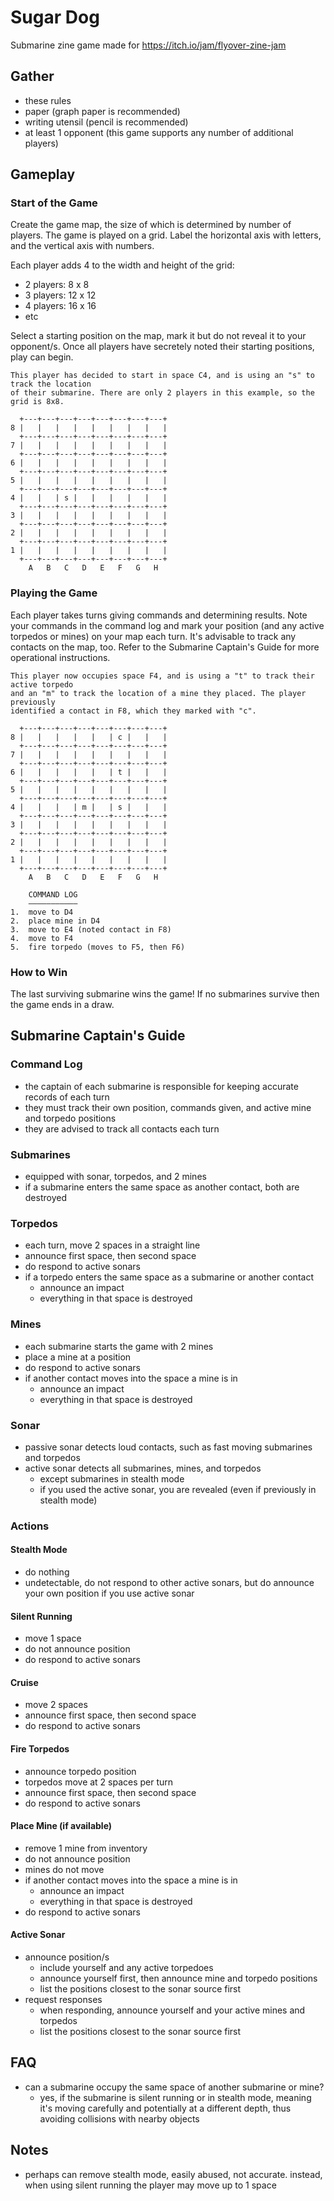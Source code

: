 # Sugar Dog
Submarine zine game made for https://itch.io/jam/flyover-zine-jam

## Gather

- these rules
- paper (graph paper is recommended)
- writing utensil (pencil is recommended)
- at least 1 opponent (this game supports any number of additional players)

## Gameplay

### Start of the Game

Create the game map, the size of which is determined by number of players. The game is played on a grid. Label the horizontal axis with letters, and the vertical axis with numbers.

Each player adds 4 to the width and height of the grid:
- 2 players: 8 x 8
- 3 players: 12 x 12
- 4 players: 16 x 16
- etc

Select a starting position on the map, mark it but do not reveal it to your opponent/s. Once all players have secretely noted their starting positions, play can begin.

```
This player has decided to start in space C4, and is using an "s" to track the location
of their submarine. There are only 2 players in this example, so the grid is 8x8.

  +---+---+---+---+---+---+---+---+
8 |   |   |   |   |   |   |   |   |
  +---+---+---+---+---+---+---+---+
7 |   |   |   |   |   |   |   |   |
  +---+---+---+---+---+---+---+---+
6 |   |   |   |   |   |   |   |   |
  +---+---+---+---+---+---+---+---+
5 |   |   |   |   |   |   |   |   |
  +---+---+---+---+---+---+---+---+
4 |   |   | s |   |   |   |   |   |
  +---+---+---+---+---+---+---+---+
3 |   |   |   |   |   |   |   |   |
  +---+---+---+---+---+---+---+---+
2 |   |   |   |   |   |   |   |   |
  +---+---+---+---+---+---+---+---+
1 |   |   |   |   |   |   |   |   |
  +---+---+---+---+---+---+---+---+
    A   B   C   D   E   F   G   H
```

### Playing the Game

Each player takes turns giving commands and determining results. Note your commands in the command log and mark your position (and any active torpedos or mines) on your map each turn. It's advisable to track any contacts on the map, too. Refer to the Submarine Captain's Guide for more operational instructions.

```
This player now occupies space F4, and is using a "t" to track their active torpedo
and an "m" to track the location of a mine they placed. The player previously
identified a contact in F8, which they marked with "c".

  +---+---+---+---+---+---+---+---+
8 |   |   |   |   |   | c |   |   |
  +---+---+---+---+---+---+---+---+
7 |   |   |   |   |   |   |   |   |
  +---+---+---+---+---+---+---+---+
6 |   |   |   |   |   | t |   |   |
  +---+---+---+---+---+---+---+---+
5 |   |   |   |   |   |   |   |   |
  +---+---+---+---+---+---+---+---+
4 |   |   |   | m |   | s |   |   |
  +---+---+---+---+---+---+---+---+
3 |   |   |   |   |   |   |   |   |
  +---+---+---+---+---+---+---+---+
2 |   |   |   |   |   |   |   |   |
  +---+---+---+---+---+---+---+---+
1 |   |   |   |   |   |   |   |   |
  +---+---+---+---+---+---+---+---+
    A   B   C   D   E   F   G   H

    COMMAND LOG
    –––––––––––
1.  move to D4
2.  place mine in D4
3.  move to E4 (noted contact in F8)
4.  move to F4
5.  fire torpedo (moves to F5, then F6)
```

### How to Win

The last surviving submarine wins the game! If no submarines survive then the game ends in a draw.

## Submarine Captain's Guide

### Command Log

- the captain of each submarine is responsible for keeping accurate records of each turn
- they must track their own position, commands given, and active mine and torpedo positions
- they are advised to track all contacts each turn

### Submarines

- equipped with sonar, torpedos, and 2 mines
- if a submarine enters the same space as another contact, both are destroyed

### Torpedos

- each turn, move 2 spaces in a straight line
- announce first space, then second space
- do respond to active sonars
- if a torpedo enters the same space as a submarine or another contact
  - announce an impact
  - everything in that space is destroyed

### Mines

- each submarine starts the game with 2 mines
- place a mine at a position
- do respond to active sonars
- if another contact moves into the space a mine is in
  - announce an impact
  - everything in that space is destroyed

### Sonar

- passive sonar detects loud contacts, such as fast moving submarines and torpedos
- active sonar detects all submarines, mines, and torpedos
  - except submarines in stealth mode
  - if you used the active sonar, you are revealed (even if previously in stealth mode)

### Actions

#### Stealth Mode

- do nothing
- undetectable, do not respond to other active sonars, but do announce your own position if you use active sonar

#### Silent Running

- move 1 space
- do not announce position
- do respond to active sonars

#### Cruise

- move 2 spaces
- announce first space, then second space
- do respond to active sonars

#### Fire Torpedos

- announce torpedo position
- torpedos move at 2 spaces per turn
- announce first space, then second space
- do respond to active sonars

#### Place Mine (if available)

- remove 1 mine from inventory
- do not announce position
- mines do not move
- if another contact moves into the space a mine is in
    - announce an impact
    - everything in that space is destroyed
- do respond to active sonars

#### Active Sonar

- announce position/s
    - include yourself and any active torpedoes
    - announce yourself first, then announce mine and torpedo positions
    - list the positions closest to the sonar source first
- request responses
    - when responding, announce yourself and your active mines and torpedos
    - list the positions closest to the sonar source first

## FAQ

- can a submarine occupy the same space of another submarine or mine?
  - yes, if the submarine is silent running or in stealth mode, meaning it's moving carefully and potentially at a different depth, thus avoiding collisions with nearby objects

## Notes

- perhaps can remove stealth mode, easily abused, not accurate. instead, when using silent running the player may move up to 1 space
